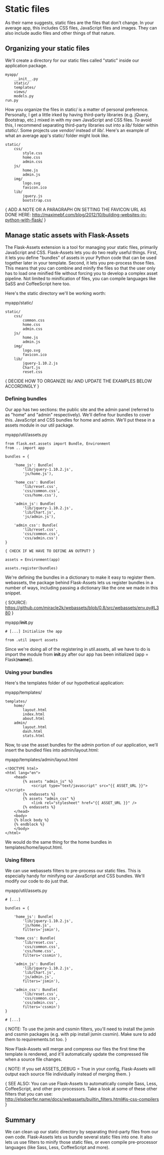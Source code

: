 # Static files

As their name suggests, static files are the files that don't change. In your average app, this includes CSS files, JavaScript files and images. They can also include audio files and other things of that nature.

## Organizing your static files

We'll create a directory for our static files called "static" inside our application package.

```
myapp/
    __init__.py
    static/
    templates/
    views/
    models.py
run.py
```

How you organize the files in static/ is a matter of personal preference. Personally, I get a little irked by having third-party libraries (e.g. jQuery, Bootstrap, etc.) mixed in with my own JavaScript and CSS files. To avoid this, I recommend separating third-party libraries out into a _lib/_ folder within _static/_. Some projects use _vendor/_ instead of _lib/_. Here's an example of what an average app's static/ folder might look like.

```
static/
    css/
        style.css
        home.css
        admin.css
    js/
        home.js
        admin.js
    img/
        logo.svg
        favicon.ico
    lib/
        jquery.js
        bootstrap.css
```

{ ADD A NOTE OR A PARAGRAPH ON SETTING THE FAVICON URL AS DONE HERE: http://maximebf.com/blog/2012/10/building-websites-in-python-with-flask/ }

## Manage static assets with Flask-Assets

The Flask-Assets extension is a tool for managing your static files, primarily JavaScript and CSS. Flask-Assets lets you do two really useful things. First, it lets you define "bundles" of assets in your Python code that can be used together later in your template. Second, it lets you pre-process those files. This means that you can combine and minify the files so that the user only has to load one minified file without forcing you to develop a complex asset pipeline. Not limited to minification of files, you can compile languages like SaSS and CoffeeScript here too.

Here's the static directory we'll be working worth:

myapp/static/
```
static/
    css/
        common.css
        home.css
        admin.css
    js/
        home.js
        admin.js
    img/
        logo.svg
        favicon.ico
    lib/
        jquery-1.10.2.js
        Chart.js
        reset.css
```

{ DECIDE HOW TO ORGANIZE lib/ AND UPDATE THE EXAMPLES BELOW ACCORDINGLY }

### Defining bundles

Our app has two sections: the public site and the admin panel (referred to as "home" and "admin" respectively). We'll define four bundles to cover this. JavaScript and CSS bundles for home and admin. We'll put these in a assets module in our util package.

myapp/util/assets.py
```
from flask.ext.assets import Bundle, Environment
from .. import app

bundles = {

    'home_js': Bundle(
        'lib/jquery-1.10.2.js',
        'js/home.js'),

    'home_css': Bundle(
        'lib/reset.css',
        'css/common.css',
        'css/home.css'),

    'admin_js': Bundle(
        'lib/jquery-1.10.2.js',
        'lib/Chart.js',
        'js/admin.js'),

    'admin_css': Bundle(
        'lib/reset.css',
        'css/common.css',
        'css/admin.css')
}

{ CHECK IF WE HAVE TO DEFINE AN OUTPUT? }

assets = Environment(app)

assets.register(bundles)
```

We're defining the bundles in a dictionary to make it easy to register them. webassets, the package behind Flask-Assets lets us register bundles in a number of ways, including passing a dictionary like the one we made in this snippet.

{ SOURCE: https://github.com/miracle2k/webassets/blob/0.8/src/webassets/env.py#L380 }

myapp/__init__.py
```
# [...] Initialize the app

from .util import assets
```

Since we're doing all of the registering in util.assets, all we have to do is import the module from __init__.py after our app has been initialized (app = Flask(__name__)).

### Using your bundles

Here's the templates folder of our hypothetical application:

myapp/templates/
```
templates/
    home/
        layout.html
        index.html
        about.html
    admin/
        layout.html
        dash.html
        stats.html
```

Now, to use the asset bundles for the admin portion of our application, we'll insert the bundled files into admin/layout.html:

myapp/templates/admin/layout.html
```
<!DOCTYPE html>
<html lang="en">
    <head>
        {% assets "admin_js" %}
            <script type="text/javascript" src="{{ ASSET_URL }}"></script>
        {% endassets %}
        {% assets "admin_css" %}
            <link rel="stylesheet" href="{{ ASSET_URL }}" />
        {% endassets %}
    </head>
    <body>
    {% block body %}
    {% endblock %}
    </body>
</html>
```

We would do the same thing for the home bundles in templates/home/layout.html.

### Using filters

We can use webassets filters to pre-process our static files. This is especially handy for minifying our JavaScript and CSS bundles. We'll modify our code to do just that.

myapp/util/assets.py
```
# [...]

bundles = {

    'home_js': Bundle(
        'lib/jquery-1.10.2.js',
        'js/home.js',
        filters='jsmin'),

    'home_css': Bundle(
        'lib/reset.css',
        'css/common.css',
        'css/home.css',
        filters='cssmin'),

    'admin_js': Bundle(
        'lib/jquery-1.10.2.js',
        'lib/Chart.js',
        'js/admin.js',
        filters='jsmin'),

    'admin_css': Bundle(
        'lib/reset.css',
        'css/common.css',
        'css/admin.css',
        filters='cssmin')
}

# [...]
```

{ NOTE: To use the jsmin and cssmin filters, you'll need to install the jsmin and cssmin packages (e.g. with pip install jsmin cssmin). Make sure to add them to requirements.txt too. }

Now Flask-Assets will merge and compress our files the first time the template is rendered, and it'll automatically update the compressed file when a source file changes.

{ NOTE: If you set ASSETS_DEBUG = True in your config, Flask-Assets will output each source file individually instead of merging them. }

{ SEE ALSO: You can use Flask-Assets to automatically compile Sass, Less, CoffeeScript, and other pre-processors. Take a look at some of these other filters that you can use: http://elsdoerfer.name/docs/webassets/builtin_filters.html#js-css-compilers }

## Summary

We can clean up our static directory by separating third-party files from our own code. Flask-Assets lets us bundle several static files into one. It also lets us use filters to minify those static files, or even compile pre-processor languages (like Sass, Less, CoffeeScript and more).